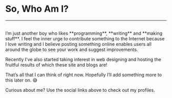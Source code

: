 <h1>So, Who Am I?</h1>

----
<br>
I’m just another boy who likes **programming**, **writing** and **making stuff**. I feel the inner urge to contribute something to the Internet because I love writing and I believe posting something online enables users all around the globe to see your work and suggest improvements.

Recently I've also started taking interest in web designing and hosting the fruitful results of which these site and blogs are!

That’s all that I can think of right now. Hopefully I’ll add something more to this later on. :sweat_smile:

Curious about me? Use the social links above to check out my profiles.
